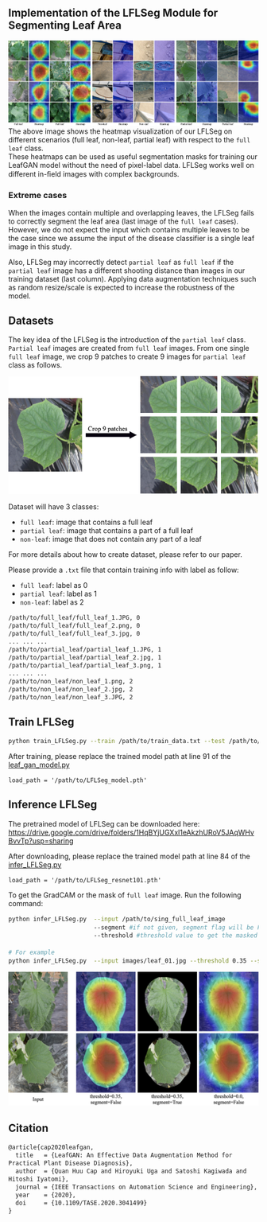 ## Implementation of the LFLSeg Module for Segmenting Leaf Area

![Teaser image](../media/Supplement_LFLSeg.png)
The above image shows the heatmap visualization of our LFLSeg on different scenarios (full leaf, non-leaf, partial leaf) with respect to the `full leaf` class.  
These heatmaps can be used as useful segmentation masks for training our LeafGAN model without the need of pixel-label data.
LFLSeg works well on different in-ﬁeld images with complex backgrounds. 

### Extreme cases
When the images contain multiple and overlapping leaves, the LFLSeg fails to correctly segment the leaf area (last image of the `full leaf` cases).
However, we do not expect the input which contains multiple leaves to be the case since we assume the input of the disease classifier is a single leaf image in this study.

Also, LFLSeg may incorrectly detect `partial leaf` as `full leaf` if the `partial leaf` image has a different shooting distance than images in our training dataset (last column).
Applying data augmentation techniques such as random resize/scale is expected to increase the robustness of the model.

## Datasets
The key idea of the LFLSeg is the introduction of the `partial leaf` class. `Partial leaf` images are created from `full leaf` images. From one single `full leaf` image, we crop 9 patches to create 9 images for `partial leaf` class as follows.  

![HowtoPartialLeaf](../media/partial_leaf.png)

Dataset will have 3 classes:
- `full leaf`: image that contains a full leaf
- `partial leaf`: image that contains a part of a full leaf
- `non-leaf`: image that does not contain any part of a leaf

For more details about how to create dataset, please refer to our paper.

Please provide a `.txt` file that contain training info with label as follow:
- `full leaf`: label as 0
- `partial leaf`: label as 1
- `non-leaf`: label as 2
```
/path/to/full_leaf/full_leaf_1.JPG, 0
/path/to/full_leaf/full_leaf_2.png, 0
/path/to/full_leaf/full_leaf_3.jpg, 0
... ... ...
/path/to/partial_leaf/partial_leaf_1.JPG, 1
/path/to/partial_leaf/partial_leaf_2.jpg, 1
/path/to/partial_leaf/partial_leaf_3.png, 1
... ... ...
/path/to/non_leaf/non_leaf_1.png, 2
/path/to/non_leaf/non_leaf_2.jpg, 2
/path/to/non_leaf/non_leaf_3.JPG, 2
```

## Train LFLSeg

```bash
python train_LFLSeg.py --train /path/to/train_data.txt --test /path/to/train_data.txt
```

After training, please replace the trained model path at line 91 of the [leaf_gan_model.py](https://github.com/IyatomiLab/LeafGAN/blob/master/models/leaf_gan_model.py#L91)
```
load_path = '/path/to/LFLSeg_model.pth'
```

## Inference LFLSeg

The pretrained model of LFLSeg can be downloaded here: https://drive.google.com/drive/folders/1HqBYjUGXxl1eAkzhURoV5JAqWHvBvvTp?usp=sharing

After downloading, please replace the trained model path at line 84 of the [infer_LFLSeg.py](https://github.com/IyatomiLab/LeafGAN/blob/master/LFLSeg/infer_LFLSeg.py#L84)
```
load_path = '/path/to/LFLSeg_resnet101.pth'
```

To get the GradCAM or the mask of `full leaf` image. Run the following command:

```bash
python infer_LFLSeg.py  --input /path/to/sing_full_leaf_image
                        --segment #if not given, segment flag will be False
                        --threshold #threshold value to get the masked image

# For example
python infer_LFLSeg.py  --input images/leaf_01.jpg --threshold 0.35 --segment
```

![LFLSeg_result](../media/LFLSeg_infer.png)

## Citation

```
@article{cap2020leafgan,
  title   = {LeafGAN: An Effective Data Augmentation Method for Practical Plant Disease Diagnosis},
  author  = {Quan Huu Cap and Hiroyuki Uga and Satoshi Kagiwada and Hitoshi Iyatomi},
  journal = {IEEE Transactions on Automation Science and Engineering},
  year    = {2020},
  doi     = {10.1109/TASE.2020.3041499}
}
```